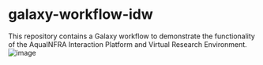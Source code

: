 # galaxy-workflow-idw
This repository contains a Galaxy workflow to demonstrate the functionality of the AquaINFRA Interaction Platform and Virtual Research Environment.
![image](https://github.com/AquaINFRA/galaxy-workflow-idw/assets/2863409/97816e85-c445-42ad-8cf6-dce5719b8451)
